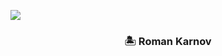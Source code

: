 <p>
  <img src="https://svg-banners.vercel.app/api?type=rainbow&text1=Hi%20,%20I%27m%20RoKa781&height=200&width=1000">
</p>

### <center>🏝️ **Roman Karnov**</center>
